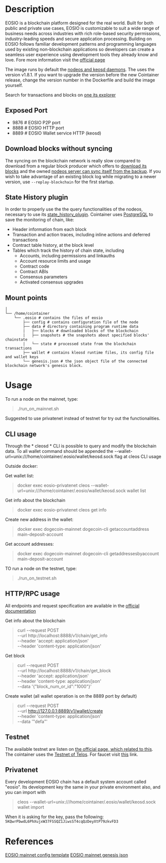 # Description
EOSIO is a blockchain platform designed for the real world. Built for both public and private use cases, EOSIO is customizable to suit a wide range of business needs across industries with rich role-based security permissions, industry-leading speeds and secure application processing. Building on EOSIO follows familiar development patterns and programming languages used by existing non-blockchain applications so developers can create a seamless user experience using development tools they already know and love.
Fore more information visit the [official page](https://eos.io)

The image runs by default the [nodeos and keosd daemons](https://github.com/EOSIO/eos/releases/download/v1.7.0/eosio_1.7.0-1-ubuntu-18.04_amd64.deb). The uses the version v1.8.1.
If you want to upgrade the version before the new Cointainer release, change the version number in the Dockerfile and build the image yourself.

Search for transactions and blocks on [one its explorer](https://bloks.io/)

## Exposed Port
- 9876  # EOSIO P2P port
- 8888  # EOSIO HTTP port
- 8889  # EOSIO Wallet service HTTP (keosd)

## Download blocks without syncing
The syncing on the blockchain network is really slow compared to download from a regular block producer which offers to [download its blocks](https://eosnode.tools/blocks) and the owned [nodeos server can sync itself from the backup](https://developers.eos.io/eosio-nodeos/docs/replaying-nodeos). If you wish to take advantage of an existing block log while migrating to a newer version, use `--replay-blockchain` for the first startup.

## State History plugin
In order to properly use the the query functionalities of the nodeos, necessary to use its [state_history_plugin](https://github.com/EOSIO/history-tools).
Cointainer uses [PostgreSQL](https://eosio.github.io/history-tools/database-fillers.html) to save the monitoring of chain, like:
* Header information from each block
* Transaction and action traces, including inline actions and deferred transactions
* Contract table history, at the block level
* Tables which track the history of chain state, including
  * Accounts, including permissions and linkauths
  * Account resource limits and usage
  * Contract code
  * Contract ABIs
  * Consensus parameters
  * Activated consensus upgrades


## Mount points
```
│
└── /home/cointainer
    └── .eosio # contains the files of eosio
        ├── config # contains configuration file of the node
        ├── data # directory containing program runtime data
        |   ├── blocks # downloaded blocks of the blockchain
        |   ├── snapshots # the snapshots about specified blocks' chainstate
        |   └── state # processed state from the blockchain transactions
        ├── wallet # contains kleosd runtime files, its config file and wallet keys
        └── genesis.json # the json object file of the connected blockchain network's genesis block.
```

# Usage

To run a node on the mainnet, type:
>./run_on_mainnet.sh

Suggested to use privatenet instead of testnet for try out the functionalities.

## CLI usage

Through the * cleosd * CLI is possible to query and modify the blockchain data.
To all wallet command should be appended the --wallet-url=unix:///home/cointainer/.eosio/wallet/keosd.sock flag at cleos CLI usage

Outside docker:

Get wallet list:
> docker exec eosio-privatenet cleos --wallet-url=unix:///home/cointainer/.eosio/wallet/keosd.sock wallet list

Get info about the blockchain
> docker exec eosio-privatenet cleos get info

Create new address in the wallet:
> docker exec dogecoin-mainnet dogecoin-cli getaccountaddress main-deposit-account

Get account addresses:
>  docker exec dogecoin-mainnet dogecoin-cli getaddressesbyaccount main-deposit-account

TO run a node on the testnet, type:
>./run_on_testnet.sh

## HTTP/RPC usage

All endpoints and request specification are available in the [official documentation](https://developers.eos.io/eosio-nodeos/reference)

Get info about the blockchain
> curl --request POST \
  --url http://localhost:8888/v1/chain/get_info \
  --header 'accept: application/json' \
  --header 'content-type: application/json'

Get block
> curl --request POST \
  --url http://localhost:8888/v1/chain/get_block \
  --header 'accept: application/json' \
  --header 'content-type: application/json' \
  --data '{"block_num_or_id":"1000"}'

Create wallet (all wallet operation is on the 8889 port by default)
> curl --request POST \
  --url http://127.0.0.1:8889/v1/wallet/create \
  --header 'content-type: application/json' \
  --data '"defa"'

## Testnet

The available testnet are listen on [the official page, which related to this](https://developers.eos.io/eosio-nodeos/docs/testnets).
The cointainer uses the [Testnet of Telos](https://mon-test.telosfoundation.io/).
For faucet visit [this](https://mon-test.telosfoundation.io/faucet) link.

## Privatenet
Every development EOSIO chain has a default system account called "eosio". Its development key the same in your private environment also, and you can import with
> cleos --wallet-url=unix:///home/cointainer/.eosio/wallet/keosd.sock wallet import

When it is asking for the key, pass the following:
`5KQwrPbwdL6PhXujxW37FSSQZ1JiwsST4cqQzDeyXtP79zkvFD3`

# References
[EOSIO mainnet config template](https://github.com/CryptoLions/EOS-MainNet/blob/master/config.ini)
[EOSIO mainnet genesis json](https://github.com/CryptoLions/EOS-MainNet/blob/master/genesis.json)
